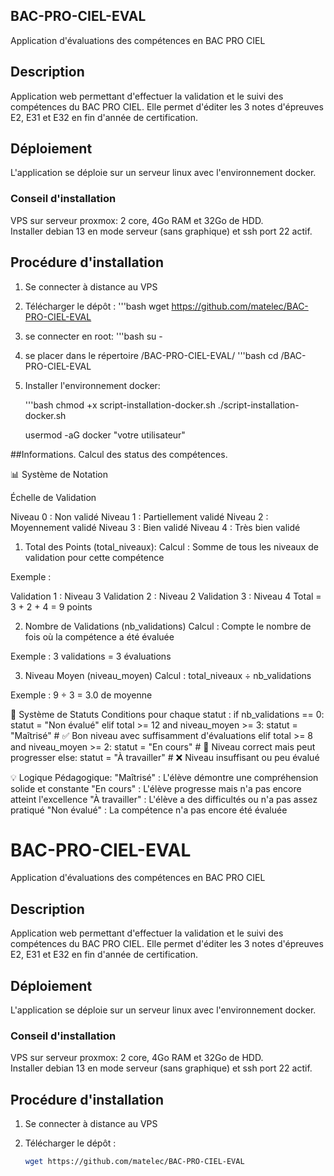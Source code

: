 ## BAC-PRO-CIEL-EVAL

Application d'évaluations des compétences en BAC PRO CIEL

## Description

Application web permettant d'effectuer la validation et le suivi des compétences du BAC PRO CIEL. Elle permet d'éditer les 3 notes d'épreuves E2, E31 et E32 en fin d'année de certification.

## Déploiement

L'application se déploie sur un serveur linux avec l'environnement docker.

### Conseil d'installation

VPS sur serveur proxmox: 2 core, 4Go RAM et 32Go de HDD.  
Installer debian 13 en mode serveur (sans graphique) et ssh port 22 actif.

## Procédure d'installation

1. Se connecter à distance au VPS

2. Télécharger le dépôt :
  '''bash
   wget https://github.com/matelec/BAC-PRO-CIEL-EVAL

2. se connecter en root:
    '''bash
    su -

4. se placer dans le répertoire /BAC-PRO-CIEL-EVAL/
    '''bash
    cd /BAC-PRO-CIEL-EVAL

5. Installer l'environnement docker:

    '''bash
    chmod +x script-installation-docker.sh
    ./script-installation-docker.sh

    usermod -aG docker "votre utilisateur"



##Informations.
Calcul des status des compétences.

📊 Système de Notation

Échelle de Validation

Niveau 0 : Non validé
Niveau 1 : Partiellement validé
Niveau 2 : Moyennement validé
Niveau 3 : Bien validé
Niveau 4 : Très bien validé

1. Total des Points (total_niveaux):
Calcul : Somme de tous les niveaux de validation pour cette compétence

Exemple :

Validation 1 : Niveau 3
Validation 2 : Niveau 2
Validation 3 : Niveau 4
Total = 3 + 2 + 4 = 9 points

2. Nombre de Validations (nb_validations)
Calcul : Compte le nombre de fois où la compétence a été évaluée

Exemple : 3 validations = 3 évaluations

3. Niveau Moyen (niveau_moyen)
Calcul : total_niveaux ÷ nb_validations

Exemple : 9 ÷ 3 = 3.0 de moyenne

🎯 Système de Statuts
Conditions pour chaque statut :
        if nb_validations == 0:
            statut = "Non évalué"
        elif total >= 12 and niveau_moyen >= 3:
            statut = "Maîtrisé"        # ✅ Bon niveau avec suffisamment d'évaluations
        elif total >= 8 and niveau_moyen >= 2:
            statut = "En cours"        # 🔄 Niveau correct mais peut progresser
        else:
            statut = "À travailler"    # ❌ Niveau insuffisant ou peu évalué

💡 Logique Pédagogique:
"Maîtrisé" : L'élève démontre une compréhension solide et constante
"En cours" : L'élève progresse mais n'a pas encore atteint l'excellence
"À travailler" : L'élève a des difficultés ou n'a pas assez pratiqué
"Non évalué" : La compétence n'a pas encore été évaluée            

# BAC-PRO-CIEL-EVAL

Application d'évaluations des compétences en BAC PRO CIEL

## Description

Application web permettant d'effectuer la validation et le suivi des compétences du BAC PRO CIEL. Elle permet d'éditer les 3 notes d'épreuves E2, E31 et E32 en fin d'année de certification.

## Déploiement

L'application se déploie sur un serveur linux avec l'environnement docker.

### Conseil d'installation

VPS sur serveur proxmox: 2 core, 4Go RAM et 32Go de HDD.  
Installer debian 13 en mode serveur (sans graphique) et ssh port 22 actif.

## Procédure d'installation

1. Se connecter à distance au VPS

2. Télécharger le dépôt :
   ```bash
   wget https://github.com/matelec/BAC-PRO-CIEL-EVAL
